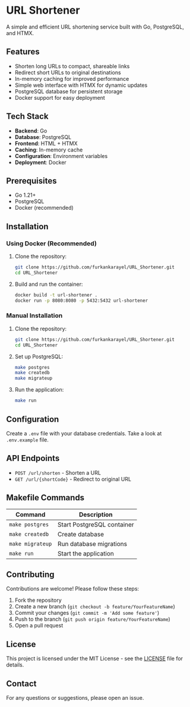 # URL Shortener

A simple and efficient URL shortening service built with Go, PostgreSQL, and HTMX.

## Features

- Shorten long URLs to compact, shareable links
- Redirect short URLs to original destinations
- In-memory caching for improved performance
- Simple web interface with HTMX for dynamic updates
- PostgreSQL database for persistent storage
- Docker support for easy deployment

## Tech Stack

- **Backend**: Go
- **Database**: PostgreSQL
- **Frontend**: HTML + HTMX
- **Caching**: In-memory cache
- **Configuration**: Environment variables
- **Deployment**: Docker

## Prerequisites

- Go 1.21+
- PostgreSQL
- Docker (recommended)

## Installation

### Using Docker (Recommended)

1. Clone the repository:
   ```bash
   git clone https://github.com/furkankarayel/URL_Shortener.git
   cd URL_Shortener
   ```

2. Build and run the container:
   ```bash
   docker build -t url-shortener .
   docker run -p 8080:8080 -p 5432:5432 url-shortener
   ```

### Manual Installation

1. Clone the repository:
   ```bash
   git clone https://github.com/furkankarayel/URL_Shortener.git
   cd URL_Shortener
   ```

2. Set up PostgreSQL:
   ```bash
   make postgres
   make createdb
   make migrateup
   ```

3. Run the application:
   ```bash
   make run
   ```

## Configuration

Create a `.env` file with your database credentials. Take a look at `.env.example` file.
## API Endpoints

- `POST /url/shorten` - Shorten a URL
- `GET /url/{shortCode}` - Redirect to original URL

## Makefile Commands

| Command       | Description                          |
|---------------|--------------------------------------|
| `make postgres` | Start PostgreSQL container          |
| `make createdb` | Create database                     |
| `make migrateup` | Run database migrations             |
| `make run`     | Start the application     

## Contributing

Contributions are welcome! Please follow these steps:

1. Fork the repository
2. Create a new branch (`git checkout -b feature/YourFeatureName`)
3. Commit your changes (`git commit -m 'Add some feature'`)
4. Push to the branch (`git push origin feature/YourFeatureName`)
5. Open a pull request

## License

This project is licensed under the MIT License - see the [LICENSE](LICENSE) file for details.

## Contact

For any questions or suggestions, please open an issue.